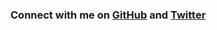 ### Connect with me on [GitHub](https://github.com/codeHokage1) and [Twitter](https://twitter.com/sodiqfarhan)